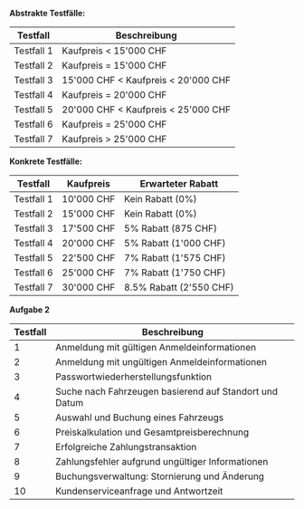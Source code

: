 **Abstrakte Testfälle:**

| Testfall | Beschreibung |
|----------|--------------|
| Testfall 1 | Kaufpreis < 15'000 CHF |
| Testfall 2 | Kaufpreis = 15'000 CHF |
| Testfall 3 | 15'000 CHF < Kaufpreis < 20'000 CHF |
| Testfall 4 | Kaufpreis = 20'000 CHF |
| Testfall 5 | 20'000 CHF < Kaufpreis < 25'000 CHF |
| Testfall 6 | Kaufpreis = 25'000 CHF |
| Testfall 7 | Kaufpreis > 25'000 CHF |

**Konkrete Testfälle:**

| Testfall | Kaufpreis | Erwarteter Rabatt |
|----------|-----------|-------------------|
| Testfall 1 | 10'000 CHF | Kein Rabatt (0%) |
| Testfall 2 | 15'000 CHF | Kein Rabatt (0%) |
| Testfall 3 | 17'500 CHF | 5% Rabatt (875 CHF) |
| Testfall 4 | 20'000 CHF | 5% Rabatt (1'000 CHF) |
| Testfall 5 | 22'500 CHF | 7% Rabatt (1'575 CHF) |
| Testfall 6 | 25'000 CHF | 7% Rabatt (1'750 CHF) |
| Testfall 7 | 30'000 CHF | 8.5% Rabatt (2'550 CHF) |

**Aufgabe 2**

| Testfall | Beschreibung |
|----------|--------------|
| 1        | Anmeldung mit gültigen Anmeldeinformationen |
| 2        | Anmeldung mit ungültigen Anmeldeinformationen |
| 3        | Passwortwiederherstellungsfunktion |
| 4        | Suche nach Fahrzeugen basierend auf Standort und Datum |
| 5        | Auswahl und Buchung eines Fahrzeugs |
| 6        | Preiskalkulation und Gesamtpreisberechnung |
| 7        | Erfolgreiche Zahlungstransaktion |
| 8        | Zahlungsfehler aufgrund ungültiger Informationen |
| 9        | Buchungsverwaltung: Stornierung und Änderung |
| 10       | Kundenserviceanfrage und Antwortzeit |
